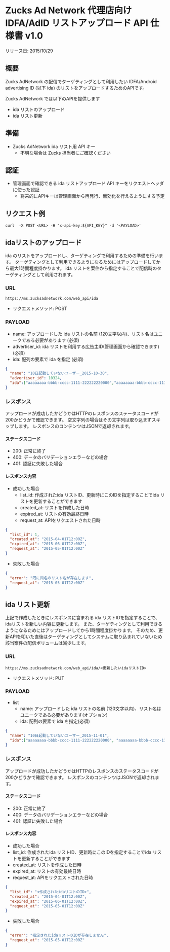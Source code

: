 # Zucks Ad Network 代理店向けIDFA/AdID リストアップロード API 仕様書 v1.0

リリース日: 2015/10/29

## 概要

Zucks AdNetwork の配信でターゲティングとして利用したい IDFA/Android advertising ID (以下 ida) のリストをアップロードするためのAPIです。

Zucks AdNetwork では以下のAPIを提供します

* ida リストのアップロード
* ida リスト更新

## 準備

* Zucks AdNetwork ida リスト用 API キー
  * 不明な場合は Zucks 担当者にご確認ください

## 認証

* 管理画面で確認できる ida リストアップロード API キーをリクエストヘッダに使った認証
  * 将来的にAPIキーは管理画面から再発行、無効化を行えるようにする予定

## リクエスト例

    curl  -X POST <URL> -H "x-api-key:${API_KEY}" -d '<PAYLOAD>'

## idaリストのアップロード

ida のリストをアップロードし、ターゲティングで利用するための準備を行います。
ターゲティングとして利用できるようになるためにはアップロードしてから最大1時間程度掛かります。
ida リストを案件から指定することで配信時のターゲティングとして利用されます。

### URL

    https://ms.zucksadnetwork.com/web_api/ida


  * リクエストメソッド: POST

### PAYLOAD

 * name: アップロードした ida リストの名前 (120文字以内)、リスト名はユニークである必要があります (必須)
 * advertiser_id: ida リストを利用する広告主ID(管理画面から確認できます) (必須)
 * ida: 配列の要素で ida を指定 (必須)

```json
{
  "name": "10日起動していないユーザー_2015-10-30",
  "advertiser_id": 10324,
  "ida":["aaaaaaaa-bbbb-cccc-1111-222222220000","aaaaaaaa-bbbb-cccc-1111-222222220001"]
}
```

### レスポンス

アップロードが成功したかどうかはHTTPのレスポンスのステータスコードが200かどうかで確認できます。
空文字列の場合はその文字列は取り込まずスキップします。
レスポンスのコンテンツはJSONで返却されます。

#### ステータスコード

 * 200: 正常に終了
 * 400: データのバリデーションエラーなどの場合
 * 401: 認証に失敗した場合

#### レスポンス内容

* 成功した場合
  * list_id: 作成されたida リストID、更新時にこのIDを指定することでida リストを更新することができます
  * created_at: リストを作成した日時
  * expired_at: リストの有効最終日時
  * request_at: APIをリクエストされた日時

```json
{
  "list_id": 1,
  "created_at": "2015-04-01T12:00Z",
  "expired_at": "2015-06-01T12:00Z",
  "request_at": "2015-05-01T12:00Z"
}
```

 * 失敗した場合

```json
{
  "error": "既に同名のリスト名が存在します",
  "request_at": "2015-05-01T12:00Z"
}
```

## ida リスト更新

上記で作成したときにレスポンスに含まれる ida リストIDを指定することで、idaリストを新しい内容に更新します。
また、ターゲティングとして利用できるようになるためにはアップロードしてから1時間程度掛かります。
そのため、更新APIを叩いた直後はターゲティングとしてシステムに取り込まれていないため該当案件の配信ボリュームは減少します。

### URL


    https://ms.zucksadnetwork.com/web_api/ida/<更新したいidaリストID>


  * リクエストメソッド: PUT


### PAYLOAD

* list
  * name: アップロードした ida リストの名前 (120文字以内)、リスト名はユニークである必要があります(オプション)
  * ida: 配列の要素で ida を指定(必須)

```json
{
  "name": "10日起動していないユーザー_2015-11-01",
  "ida":["aaaaaaaa-bbbb-cccc-1111-222222220000", "aaaaaaaa-bbbb-cccc-1111-222222220001"]
}
```

### レスポンス

アップロードが成功したかどうかはHTTPのレスポンスのステータスコードが200かどうかで確認できます。
レスポンスのコンテンツはJSONで返却されます。

#### ステータスコード

 * 200: 正常に終了
 * 400: データのバリデーションエラーなどの場合
 * 401: 認証に失敗した場合

#### レスポンス内容

 * 成功した場合
  * list_id: 作成されたida リストID、更新時にこのIDを指定することでida リストを更新することができます
  * created_at: リストを作成した日時
  * expired_at: リストの有効最終日時
  * request_at: APIをリクエストされた日時

```json
{
  "list_id": "<作成されたidaリストのID>",
  "created_at": "2015-04-01T12:00Z",
  "expired_at": "2015-06-01T12:00Z",
  "request_at": "2015-05-01T12:00Z"
}
```

 * 失敗した場合

```json
{
  "error": "指定されたidaリストのIDが存在しません",
  "request_at": "2015-05-01T12:00Z"
}
```
